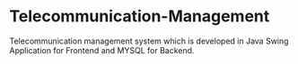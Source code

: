 # Telecommunication-Management
Telecommunication management system which is developed in Java Swing Application for Frontend and MYSQL for Backend.
